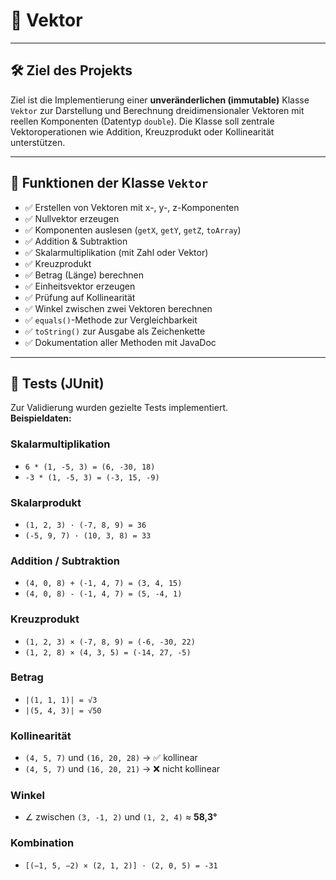 # 📐 Vektor

---

## 🛠️ Ziel des Projekts

Ziel ist die Implementierung einer **unveränderlichen (immutable)** Klasse `Vektor` zur Darstellung und Berechnung dreidimensionaler Vektoren mit reellen Komponenten (Datentyp `double`). Die Klasse soll zentrale Vektoroperationen wie Addition, Kreuzprodukt oder Kollinearität unterstützen.

---

## 🔧 Funktionen der Klasse `Vektor`

- ✅ Erstellen von Vektoren mit x-, y-, z-Komponenten  
- ✅ Nullvektor erzeugen  
- ✅ Komponenten auslesen (`getX`, `getY`, `getZ`, `toArray`)  
- ✅ Addition & Subtraktion  
- ✅ Skalarmultiplikation (mit Zahl oder Vektor)  
- ✅ Kreuzprodukt  
- ✅ Betrag (Länge) berechnen  
- ✅ Einheitsvektor erzeugen  
- ✅ Prüfung auf Kollinearität  
- ✅ Winkel zwischen zwei Vektoren berechnen  
- ✅ `equals()`-Methode zur Vergleichbarkeit  
- ✅ `toString()` zur Ausgabe als Zeichenkette  
- ✅ Dokumentation aller Methoden mit JavaDoc

---

## 🧪 Tests (JUnit)

Zur Validierung wurden gezielte Tests implementiert.  
**Beispieldaten:**

### Skalarmultiplikation
- `6 * (1, -5, 3) = (6, -30, 18)`
- `-3 * (1, -5, 3) = (-3, 15, -9)`

### Skalarprodukt
- `(1, 2, 3) · (-7, 8, 9) = 36`
- `(-5, 9, 7) · (10, 3, 8) = 33`

### Addition / Subtraktion
- `(4, 0, 8) + (-1, 4, 7) = (3, 4, 15)`
- `(4, 0, 8) - (-1, 4, 7) = (5, -4, 1)`

### Kreuzprodukt
- `(1, 2, 3) × (-7, 8, 9) = (-6, -30, 22)`
- `(1, 2, 8) × (4, 3, 5) = (-14, 27, -5)`

### Betrag
- `|(1, 1, 1)| = √3`
- `|(5, 4, 3)| = √50`

### Kollinearität
- `(4, 5, 7)` und `(16, 20, 28)` → ✅ kollinear  
- `(4, 5, 7)` und `(16, 20, 21)` → ❌ nicht kollinear

### Winkel
- ∠ zwischen `(3, -1, 2)` und `(1, 2, 4)` ≈ **58,3°**

### Kombination
- `[(−1, 5, −2) × (2, 1, 2)] · (2, 0, 5) = -31`
